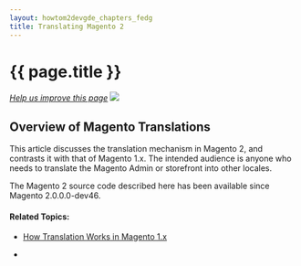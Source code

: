 ```yaml
---
layout: howtom2devgde_chapters_fedg
title: Translating Magento 2
---
```

 
<h1 id="fedg_xlate">{{ page.title }}</h1>

<p><a href="{{ site.githuburl }}guides/v1.0/m2fedg/xlate/xlate_overview.md" target="_blank"><em>Help us improve this page</em></a>&nbsp;<img src="{{ site.baseurl }}common/images/newWindow.gif"/></p>

<h2 id="fedg_xlate_overview">Overview of Magento Translations</h2>

This article discusses the translation mechanism in Magento 2, and contrasts it with that of Magento 1.x. The intended audience is anyone who needs to translate the Magento Admin or storefront into other locales.

The Magento 2 source code described here has been available since Magento 2.0.0.0-dev46.

#### Related Topics:

*	<a href="{{ site.baseurl }}guides/v1.0/m2fedg/xlate/xlate_mage1.html">How Translation Works in Magento 1.x</a>

*	


